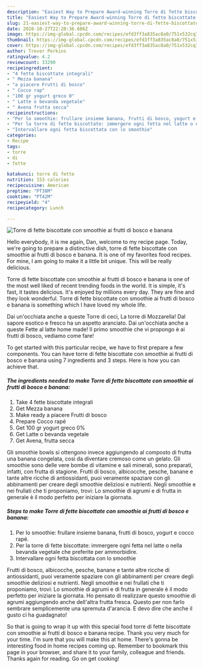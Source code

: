 ```yaml
---
description: "Easiest Way to Prepare Award-winning Torre di fette biscottate con smoothie ai frutti di bosco e banana"
title: "Easiest Way to Prepare Award-winning Torre di fette biscottate con smoothie ai frutti di bosco e banana"
slug: 21-easiest-way-to-prepare-award-winning-torre-di-fette-biscottate-con-smoothie-ai-frutti-di-bosco-e-banana
date: 2020-10-27T22:20:36.686Z
image: https://img-global.cpcdn.com/recipes/efd3ff3a835ac8a0/751x532cq70/torre-di-fette-biscottate-con-smoothie-ai-frutti-di-bosco-e-banana-recipe-main-photo.jpg
thumbnail: https://img-global.cpcdn.com/recipes/efd3ff3a835ac8a0/751x532cq70/torre-di-fette-biscottate-con-smoothie-ai-frutti-di-bosco-e-banana-recipe-main-photo.jpg
cover: https://img-global.cpcdn.com/recipes/efd3ff3a835ac8a0/751x532cq70/torre-di-fette-biscottate-con-smoothie-ai-frutti-di-bosco-e-banana-recipe-main-photo.jpg
author: Trevor Perkins
ratingvalue: 4.2
reviewcount: 33290
recipeingredient:
- "4 fette biscottate integrali"
- " Mezza banana"
- "a piacere Frutti di bosco"
- " Cocco rap"
- "100 gr yogurt greco 0"
- " Latte o bevanda vegetale"
- " Avena frutta secca"
recipeinstructions:
- "Per lo smoothie: frullare insieme banana, frutti di bosco, yogurt e cocco rapé."
- "Per la torre di fette biscottate: immergere ogni fetta nel latte o nella bevanda vegetale che preferite per ammorbidire."
- "Intervallare ogni fetta biscottata con lo smoothie"
categories:
- Recipe
tags:
- torre
- di
- fette

katakunci: torre di fette 
nutrition: 153 calories
recipecuisine: American
preptime: "PT38M"
cooktime: "PT42M"
recipeyield: "4"
recipecategory: Lunch

---
```



![Torre di fette biscottate con smoothie ai frutti di bosco e banana](https://img-global.cpcdn.com/recipes/efd3ff3a835ac8a0/751x532cq70/torre-di-fette-biscottate-con-smoothie-ai-frutti-di-bosco-e-banana-recipe-main-photo.jpg)

Hello everybody, it is me again, Dan, welcome to my recipe page. Today, we're going to prepare a distinctive dish, torre di fette biscottate con smoothie ai frutti di bosco e banana. It is one of my favorites food recipes. For mine, I am going to make it a little bit unique. This will be really delicious.

Torre di fette biscottate con smoothie ai frutti di bosco e banana is one of the most well liked of recent trending foods in the world. It is simple, it's fast, it tastes delicious. It's enjoyed by millions every day. They are fine and they look wonderful. Torre di fette biscottate con smoothie ai frutti di bosco e banana is something which I have loved my whole life.

Dai un&#39;occhiata anche a queste Torre di ceci, La torre di Mozzarella! Dal sapore esotico e fresco ha un aspetto aranciato. Dai un&#39;occhiata anche a queste Fette al latte home made! Il primo smoothie che vi propongo è ai frutti di bosco, vediamo come fare!


To get started with this particular recipe, we have to first prepare a few components. You can have torre di fette biscottate con smoothie ai frutti di bosco e banana using 7 ingredients and 3 steps. Here is how you can achieve that.

<!--inarticleads1-->

##### The ingredients needed to make Torre di fette biscottate con smoothie ai frutti di bosco e banana:

1. Take 4 fette biscottate integrali
1. Get  Mezza banana
1. Make ready a piacere Frutti di bosco
1. Prepare  Cocco rapé
1. Get 100 gr yogurt greco 0%
1. Get  Latte o bevanda vegetale
1. Get  Avena, frutta secca


Gli smoothie bowls si ottengono invece aggiungendo al composto di frutta una banana congelata, così da diventare cremoso come un gelato. Gli smoothie sono delle vere bombe di vitamine e sali minerali, sono preparati, infatti, con frutta di stagione. Frutti di bosco, albicocche, pesche, banane e tante altre ricche di antiossidanti, puoi veramente spaziare con gli abbinamenti per creare degli smoothie deliziosi e nutrienti. Negli smoothie e nei frullati che ti proponiamo, trovi: Lo smoothie di agrumi e di frutta in generale è il modo perfetto per iniziare la giornata. 

<!--inarticleads2-->

##### Steps to make Torre di fette biscottate con smoothie ai frutti di bosco e banana:

1. Per lo smoothie: frullare insieme banana, frutti di bosco, yogurt e cocco rapé.
1. Per la torre di fette biscottate: immergere ogni fetta nel latte o nella bevanda vegetale che preferite per ammorbidire.
1. Intervallare ogni fetta biscottata con lo smoothie


Frutti di bosco, albicocche, pesche, banane e tante altre ricche di antiossidanti, puoi veramente spaziare con gli abbinamenti per creare degli smoothie deliziosi e nutrienti. Negli smoothie e nei frullati che ti proponiamo, trovi: Lo smoothie di agrumi e di frutta in generale è il modo perfetto per iniziare la giornata. Ho pensato di realizzare questo smoothie di agrumi aggiungendo anche dell&#39;altra frutta fresca. Questo per non farlo sembrare semplicemente una spremuta d&#39;arancia. E devo dire che anche il gusto ci ha guadagnato! 

So that is going to wrap it up with this special food torre di fette biscottate con smoothie ai frutti di bosco e banana recipe. Thank you very much for your time. I'm sure that you will make this at home. There's gonna be interesting food in home recipes coming up. Remember to bookmark this page in your browser, and share it to your family, colleague and friends. Thanks again for reading. Go on get cooking!
